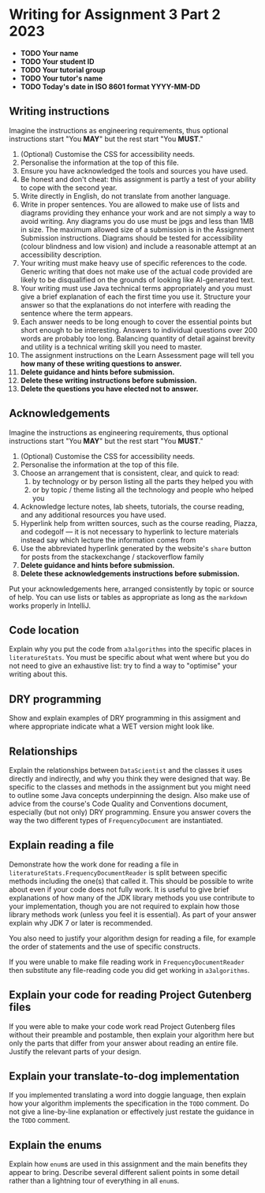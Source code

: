 # Writing for Assignment&nbsp;3 Part&nbsp;2 2023 #

- **TODO Your name**
- **TODO Your student ID**
- **TODO Your tutorial group**
- **TODO Your tutor's name**
- **TODO Today's date in ISO 8601 format YYYY-MM-DD**

## Writing instructions ##

Imagine the instructions as engineering requirements, thus optional
instructions start "You **MAY**" but the rest start "You **MUST**."

1.  (Optional) Customise the CSS for accessibility needs.
2.  Personalise the information at the top of this file.
3.  Ensure you have acknowledged the tools and sources you have used.
4.  Be honest and don't cheat: this assignment is partly a test of your
    ability to cope with the second year.
5.  Write directly in English, do not translate from another language.
6.  Write in proper sentences. You are allowed to make use of lists and
    diagrams providing they enhance your work and are not simply a way
    to avoid writing. Any diagrams you do use must be jpgs and less
    than 1MB in size. The maximum allowed size of a submission is in
    the Assignment Submission instructions. Diagrams should be tested
    for accessibility (colour blindness and low vision) and include a
    reasonable attempt at an accessibility description.
7.  Your writing must make heavy use of specific references to the
    code. Generic writing that does not make use of the actual code
    provided are likely to be disqualified on the grounds of looking
    like AI-generated text.
8.  Your writing must use Java technical terms appropriately and you
    must give a brief explanation of each the first time you use it.
    Structure your answer so that the explanations do not interfere
    with reading the sentence where the term appears.
9.  Each answer needs to be long enough to cover the essential points
    but short enough to be interesting. Answers to individual
    questions over 200 words are probably too long. Balancing quantity
    of detail against brevity and utility is a technical writing skill
    you need to master.
10. The assignment instructions on the Learn Assessment page will tell
    you **how many of these writing questions to answer.**
11. **Delete guidance and hints before submission.**
12. **Delete these writing instructions before submission.**
13. **Delete the questions you have elected not to answer.**

## Acknowledgements ##

Imagine the instructions as engineering requirements, thus optional
instructions start "You **MAY**" but the rest start "You **MUST**."

1. (Optional) Customise the CSS for accessibility needs.
2. Personalise the information at the top of this file.
3. Choose an arrangement that is consistent, clear, and quick to read:
    1. by technology or by person listing all the parts they helped you
       with
    2. or by topic / theme listing all the technology and people who
       helped you
4. Acknowledge lecture notes, lab sheets, tutorials, the course
   reading, and any additional resources you have used.
5. Hyperlink help from written sources, such as the course reading,
   Piazza, and codegolf &mdash; it is not necessary to hyperlink to
   lecture materials instead say which lecture the information comes
   from
6. Use the abbreviated hyperlink generated by the website's `share`
   button for posts from the stackexchange / stackoverflow family
7. **Delete guidance and hints before submission.**
8. **Delete these acknowledgements instructions before submission.**

Put your acknowledgements here, arranged consistently by topic or
source of help. You can use lists or tables as appropriate as long as
the `markdown` works properly in IntelliJ.

## Code location ##

Explain why you put the code from `a3algorithms` into the specific
places in `literatureStats`. You must be specific about what went
where but you do not need to give an exhaustive list: try to find a
way to "optimise" your writing about this.

## DRY programming ##

Show and explain examples of DRY programming in this assigment and
where appropriate indicate what a WET version might look like.

## Relationships ##

Explain the relationships between `DataScientist` and the classes it
uses directly and indirectly, and why you think they were designed
that way. Be specific to the classes and methods in the assignment but
you might need to outline some Java concepts underpinning the
design. Also make use of advice from the course's Code Quality and
Conventions document, especially (but not only) DRY
programming. Ensure you answer covers the way the two different types
of `FrequencyDocument` are instantiated.

## Explain reading a file ##

Demonstrate how the work done for reading a file in
`literatureStats.FrequencyDocumentReader` is split between specific
methods including the one(s) that called it. This should be possible
to write about even if your code does not fully work. It is useful to
give brief explanations of how many of the JDK library methods you use
contribute to your implementation, though you are not required to
explain how those library methods work (unless you feel it is
essential). As part of your answer explain why JDK 7 or later is
recommended.

You also need to justify your algorithm design for reading a file, for
example the order of statements and the use of specific constructs.

If you were unable to make file reading work in
`FrequencyDocumentReader` then substitute any file-reading code you
did get working in `a3algorithms`.

## Explain your code for reading Project Gutenberg files ##

If you were able to make your code work read Project Gutenberg files
without their preamble and postamble, then explain your algorithm here
but only the parts that differ from your answer about reading an
entire file. Justify the relevant parts of your design.

## Explain your translate-to-dog implementation ##

If you implemented translating a word into doggie language, then
explain how your algorithm implements the specification in the `TODO`
comment. Do not give a line-by-line explanation or effectively just
restate the guidance in the `TODO` comment.

## Explain the enums ##

Explain how `enum`s are used in this assignment and the main benefits
they appear to bring. Describe several different salient points in
some detail rather than a lightning tour of everything in all `enum`s.
